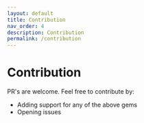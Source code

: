 ```yaml
---
layout: default
title: Contribution
nav_order: 4
description: Contribution
permalink: /contribution
---
```


# Contribution

PR's are welcome.
Feel free to contribute by:
- Adding support for any of the above gems
- Opening issues
